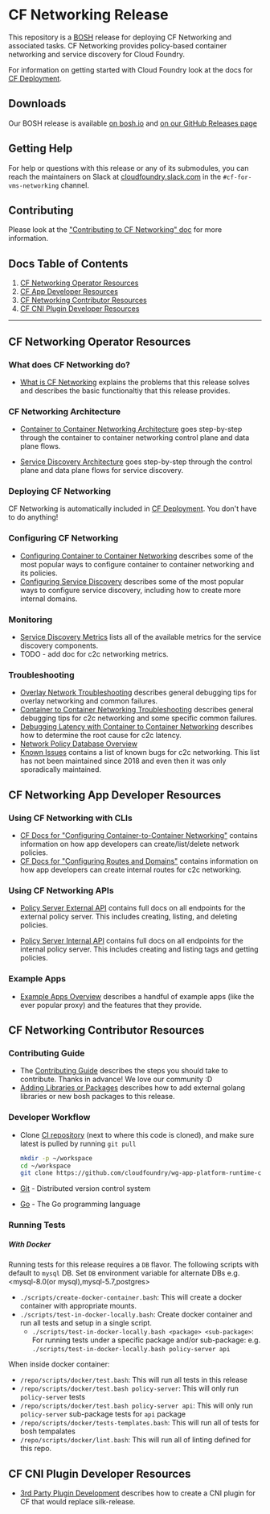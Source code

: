 # CF Networking Release

This repository is a [BOSH](https://github.com/cloudfoundry/bosh) release for
deploying CF Networking and associated tasks. CF Networking provides
policy-based container networking and service discovery for Cloud Foundry.

For information on getting started with Cloud Foundry look at the docs for
[CF Deployment](https://github.com/cloudfoundry/cf-deployment).

## Downloads

Our BOSH release is available [on bosh.io](http://bosh.io/releases/github.com/cloudfoundry-incubator/cf-networking-release)
  and [on our GitHub Releases page](https://github.com/cloudfoundry-incubator/cf-networking-release/releases)

## Getting Help

For help or questions with this release or any of its submodules, you can reach
the maintainers on Slack at
[cloudfoundry.slack.com](https://cloudfoundry.slack.com) in the `#cf-for-vms-networking`
channel.


## Contributing

Please look at the ["Contributing to CF Networking" doc](docs/contributing.md) for more information.

## Docs Table of Contents

1. [CF Networking Operator Resources](#cf-networking-operator-resources)
1. [CF App Developer Resources](#cf-networking-app-dev-resources)
1. [CF Networking Contributor Resources](#contributor-resources)
1. [CF CNI Plugin Developer Resources](#cni-plugin-dev-resources)

---

## <a name="cf-networking-operator-resources"></a>CF Networking Operator Resources

### <a name="what-is-cf-networking"></a>What does CF Networking do?

- [What is CF Networking](docs/what-is-cf-networking.md) explains the problems
  that this release solves and describes the basic functionaltiy that this
  release provides.

### <a name="cf-networking-architecture"></a>CF Networking Architecture

- [Container to Container Networking Architecture](docs/arch.md) goes step-by-step through the container to container networking control plane and data plane flows.

- [Service Discovery Architecture](docs/service-discovery-architecture.md) goes step-by-step through the control plane and data plane flows for service discovery.

### <a name="deploying-cf-networking"></a>Deploying CF Networking

CF Networking is automatically included in [CF Deployment](https://github.com/cloudfoundry/cf-deployment). You don't have to do anything!

### <a name="configuring-cf-networking"></a>Configuring CF Networking

- [Configuring Container to Container Networking](docs/configuring-c2c.md) describes some of the most popular ways to configure container to container networking and its policies. 
- [Configuring Service Discovery](docs/configuring-sd.md) describes some of the most popular ways to configure service discovery, including how to create more internal domains.


### <a name="monitoring-cf-networking"></a>Monitoring

- [Service Discovery Metrics](docs/service-discovery-metrics.md) lists all of the available metrics for the service discovery components.
- TODO - add doc for c2c networking metrics.

### <a name="troubleshooting-cf-networking"></a>Troubleshooting

- [Overlay Network Troubleshooting](docs/troubleshooting-container-overlay.md) describes general debugging tips for overlay networking and common failures.
- [Container to Container Networking Troubleshooting](docs/troubleshooting.md) describes general debugging tips for c2c networking and some specific common failures.
- [Debugging Latency with Container to Container Networking](docs/network-latency-troubleshooting.md) describes how to determine the root cause for c2c latency.
- [Network Policy Database Overview](docs/network-policy-database-overview.md)
- [Known Issues](docs/known-issues.md) contains a list of known bugs for c2c networking. This list has not been maintained since 2018 and even then it was only sporadically maintained.


## <a name="cf-networking-app-dev-resources"></a>CF Networking App Developer Resources

### <a name="using-cf-networking-with-clis"></a>Using CF Networking with CLIs

- [CF Docs for "Configuring Container-to-Container Networking"](https://docs.cloudfoundry.org/devguide/deploy-apps/cf-networking.html#-create-and-manage-networking-policies
) contains information on how app developers can create/list/delete network policies.
- [CF Docs for "Configuring Routes and Domains"](https://docs.cloudfoundry.org/devguide/deploy-apps/routes-domains.html#internal-routes)
contains information on how app developers can create internal routes for c2c networking.

### <a name="using-cf-networking-apis"></a>Using CF Networking APIs

- [Policy Server External API](docs/policy-server-external-api.md) contains full docs on all endpoints for the external policy server. This includes creating, listing, and deleting policies. 

- [Policy Server Internal API](docs/policy-server-internal-api.md) contains full docs on all endpoints for the internal policy server. This includes creating and listing tags and getting policies. 

### <a name="example-apps"></a>Example Apps

- [Example Apps Overview](docs/example-apps-overview.md) describes a handful of example apps (like the ever popular proxy) and the features that they provide.


## <a name="contributor-resources"></a>CF Networking Contributor Resources
### <a name="running-tests"></a>Contributing Guide

- The [Contributing Guide](docs/contributing.md) describes the steps you should take to contribute. Thanks in advance! We love our community :D 
- [Adding Libraries or Packages](docs/adding-libraries-or-packages.md) describes how to add external golang libraries or new bosh packages to this release.

### <a name="developer-workflow"></a> Developer Workflow

- Clone [CI repository](https://github.com/cloudfoundry/wg-app-platform-runtime-ci) (next to where this code is cloned), and make sure latest
is pulled by running `git pull`

  ```bash
  mkdir -p ~/workspace
  cd ~/workspace
  git clone https://github.com/cloudfoundry/wg-app-platform-runtime-ci.git
  ```
- [Git](https://git-scm.com/) - Distributed version control system
- [Go](https://golang.org/doc/install#install) - The Go programming
  language

### <a name="running-tests"></a>Running Tests

##### With Docker

Running tests for this release requires a `DB` flavor. The following scripts with default to `mysql` DB. Set `DB` environment variable for alternate DBs e.g. <mysql-8.0(or mysql),mysql-5.7,postgres>

- `./scripts/create-docker-container.bash`: This will create a docker container with appropriate mounts.
- `./scripts/test-in-docker-locally.bash`: Create docker container and run all tests and setup in a single script.
  - `./scripts/test-in-docker-locally.bash <package> <sub-package>`: For running tests under a specific package and/or sub-package: e.g. `./scripts/test-in-docker-locally.bash policy-server api`

When inside docker container: 
- `/repo/scripts/docker/test.bash`: This will run all tests in this release
- `/repo/scripts/docker/test.bash policy-server`: This will only run `policy-server` tests
- `/repo/scripts/docker/test.bash policy-server api`: This will only run `policy-server` sub-package tests for `api` package
- `/repo/scripts/docker/tests-templates.bash`: This will run all of tests for bosh tempalates
- `/repo/scripts/docker/lint.bash`: This will run all of linting defined for this repo.

## <a name="cni-plugin-dev-resources"></a>CF CNI Plugin Developer Resources

- [3rd Party Plugin Development](docs/3rd-party.md) describes how to create a CNI plugin for CF that would replace silk-release.
